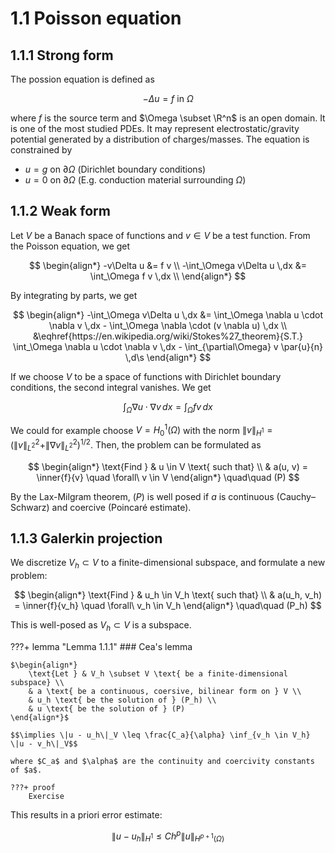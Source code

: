 # 1.1 Poisson equation

## 1.1.1 Strong form

The possion equation is defined as

$$-\Delta u = f \text{ in } \Omega$$

where $f$ is the source term and $\Omega \subset \R^n$ is an open domain. It is one of the most studied PDEs. It may represent electrostatic/gravity potential
generated by a distribution of charges/masses. The equation is constrained by

- $u = g$ on $\partial\Omega$ (Dirichlet boundary conditions)
- $u = 0$ on $\partial\Omega$ (E.g. conduction material surrounding $\Omega$)

## 1.1.2 Weak form

Let $V$ be a Banach space of functions and $v \in V$ be a test function. From the
Poisson equation, we get

$$
\begin{align*}
    -v\Delta u &= f v \\
    -\int_\Omega v\Delta u \,dx &= \int_\Omega f v \,dx \\
\end{align*}
$$

By integrating by parts, we get

$$
\begin{align*}
    -\int_\Omega v\Delta u \,dx &= \int_\Omega \nabla u \cdot \nabla v \,dx - \int_\Omega \nabla \cdot (v \nabla u) \,dx \\
    &\eqhref{https://en.wikipedia.org/wiki/Stokes%27_theorem}{S.T.}
    \int_\Omega \nabla u \cdot \nabla v \,dx - \int_{\partial\Omega} v \par{u}{n} \,d\s
\end{align*}
$$

If we choose $V$ to be a space of functions with Dirichlet boundary conditions,
the second integral vanishes. We get

$$\int_\Omega \nabla u \cdot \nabla v \,dx = \int_\Omega f v \,dx$$

We could for example choose $V = H^1_0(\Omega)$ with the norm
$\|v\|_{H^1} = (\|v\|^2_{L^2} + \|\nabla v\|^2_{L^2})^{1/2}$. Then, the problem
can be formulated as

$$
\begin{align*}
    \text{Find } & u \in V \text{ such that} \\
    & a(u, v) = \inner{f}{v} \quad \forall\ v \in V
\end{align*} \quad\quad (P)
$$

By the Lax-Milgram theorem, $(P)$ is well posed if $a$ is continuous (Cauchy–Schwarz) and coercive
(Poincaré estimate).

## 1.1.3 Galerkin projection

We discretize $V_h \subset V$ to a finite-dimensional subspace, and formulate a new
problem:

$$
\begin{align*}
    \text{Find } & u_h \in V_h \text{ such that} \\
    & a(u_h, v_h) = \inner{f}{v_h} \quad \forall\ v_h \in V_h
\end{align*} \quad\quad (P_h)
$$

This is well-posed as $V_h \subset V$ is a subspace.


???+ lemma "Lemma 1.1.1"
    ### Cea's lemma <a id="c111"></a>

    $\begin{align*}
        \text{Let } & V_h \subset V \text{ be a finite-dimensional subspace} \\
        & a \text{ be a continuous, coersive, bilinear form on } V \\
        & u_h \text{ be the solution of } (P_h) \\
        & u \text{ be the solution of } (P)
    \end{align*}$

    $$\implies \|u - u_h\|_V \leq \frac{C_a}{\alpha} \inf_{v_h \in V_h} \|u - v_h\|_V$$

    where $C_a$ and $\alpha$ are the continuity and coercivity constants of $a$.

    ???+ proof
        Exercise


This results in a priori error estimate:

$$\|u - u_h\|_{H^1} \leq C h^p \|u\|_{H^{p+1}(\Omega)}$$